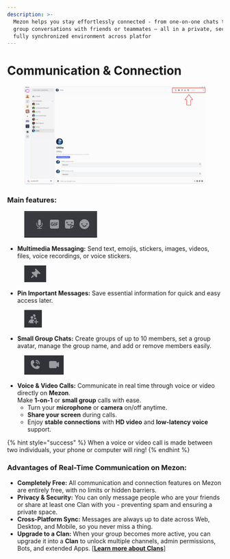 ```yaml
---
description: >-
  Mezon helps you stay effortlessly connected - from one-on-one chats to small
  group conversations with friends or teammates — all in a private, secure, and
  fully synchronized environment across platfor
---
```


# Communication & Connection

<figure><img src="../.gitbook/assets/image (99).png" alt=""><figcaption></figcaption></figure>

### **Main features:**

<figure><img src="../.gitbook/assets/image (102).png" alt=""><figcaption></figcaption></figure>

* **Multimedia Messaging:** Send text, emojis, stickers, images, videos, files, voice recordings, or voice stickers.

<figure><img src="../.gitbook/assets/image (103).png" alt=""><figcaption></figcaption></figure>

* **Pin Important Messages:** Save essential information for quick and easy access later.

<figure><img src="../.gitbook/assets/image (104).png" alt=""><figcaption></figcaption></figure>

* **Small Group Chats:** Create groups of up to 10 members, set a group avatar, manage the group name, and add or remove members easily.

<figure><img src="../.gitbook/assets/image (105).png" alt=""><figcaption></figcaption></figure>

* **Voice & Video Calls:** Communicate in real time through voice or video directly on **Mezon**.\
  Make **1-on-1** or **small group** calls with ease.
  * Turn your **microphone** or **camera** on/off anytime.
  * **Share your screen** during calls.
  * Enjoy **stable connections** with **HD video** and **low-latency voice** support.

{% hint style="success" %}
When a voice or video call is made between two individuals, your phone or computer will ring!
{% endhint %}

### **Advantages of Real-Time Communication on Mezon:**

* **Completely Free:** All communication and connection features on Mezon are entirely free, with no limits or hidden barriers.
* **Privacy & Security:** You can only message people who are your friends or share at least one Clan with you - preventing spam and ensuring a private space.
* **Cross-Platform Sync:** Messages are always up to date across Web, Desktop, and Mobile, so you never miss a thing.
* **Upgrade to a Clan:** When your group becomes more active, you can upgrade it into a **Clan** to unlock multiple channels, admin permissions, Bots, and extended Apps. \[[**Learn more about Clans**](../clan/editor.md)]
